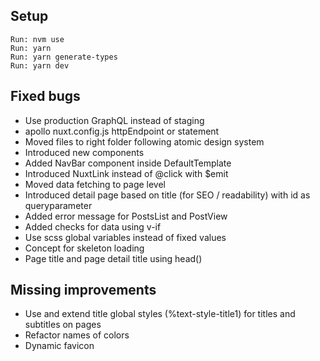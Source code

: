 ## Setup
```
Run: nvm use
Run: yarn
Run: yarn generate-types
Run: yarn dev
```

## Fixed bugs
- Use production GraphQL instead of staging
- apollo nuxt.config.js httpEndpoint or statement
- Moved files to right folder following atomic design system
- Introduced new components
- Added NavBar component inside DefaultTemplate
- Introduced NuxtLink instead of @click with $emit 
- Moved data fetching to page level
- Introduced detail page based on title (for SEO / readability) with id as queryparameter
- Added error message for PostsList and PostView
- Added checks for data using v-if
- Use scss global variables instead of fixed values
- Concept for skeleton loading
- Page title and page detail title using head() 

## Missing improvements
- Use and extend title global styles (%text-style-title1) for titles and subtitles on pages
- Refactor names of colors
- Dynamic favicon